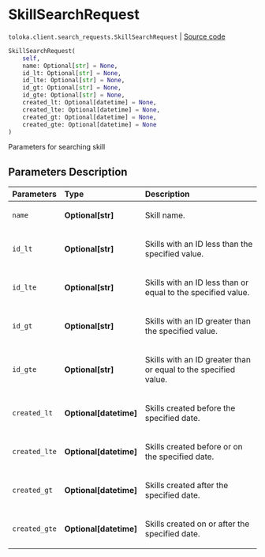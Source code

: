 # SkillSearchRequest
`toloka.client.search_requests.SkillSearchRequest` | [Source code](https://github.com/Toloka/toloka-kit/blob/v1.0.1/src/client/search_requests.py#L339)

```python
SkillSearchRequest(
    self,
    name: Optional[str] = None,
    id_lt: Optional[str] = None,
    id_lte: Optional[str] = None,
    id_gt: Optional[str] = None,
    id_gte: Optional[str] = None,
    created_lt: Optional[datetime] = None,
    created_lte: Optional[datetime] = None,
    created_gt: Optional[datetime] = None,
    created_gte: Optional[datetime] = None
)
```

Parameters for searching skill

## Parameters Description

| Parameters | Type | Description |
| :----------| :----| :-----------|
`name`|**Optional\[str\]**|<p>Skill name.</p>
`id_lt`|**Optional\[str\]**|<p>Skills with an ID less than the specified value.</p>
`id_lte`|**Optional\[str\]**|<p>Skills with an ID less than or equal to the specified value.</p>
`id_gt`|**Optional\[str\]**|<p>Skills with an ID greater than the specified value.</p>
`id_gte`|**Optional\[str\]**|<p>Skills with an ID greater than or equal to the specified value.</p>
`created_lt`|**Optional\[datetime\]**|<p>Skills created before the specified date.</p>
`created_lte`|**Optional\[datetime\]**|<p>Skills created before or on the specified date.</p>
`created_gt`|**Optional\[datetime\]**|<p>Skills created after the specified date.</p>
`created_gte`|**Optional\[datetime\]**|<p>Skills created on or after the specified date.</p>
